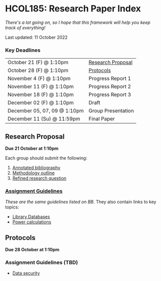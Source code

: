 # HCOL185: Research Paper Index 

*There's a lot going on, so I hope that this framework will help you keep track of everything!*

Last updated: 11 October 2022



### Key Deadlines

|                              |                                         |
| ---------------------------- | --------------------------------------- |
| October 21 (F) @ 1:10pm      | [Research Proposal](#research-proposal) |
| October 28 (F) @ 1:10pm      | [Protocols](#protocols)                 |
| November 4 (F) @ 1:10pm      | Progress Report 1                       |
| November 11 (F) @ 1:10pm     | Progress Report 2                       |
| November 18 (F) @ 1:10pm     | Progress Report 3                       |
| December 02 (F) @ 1:10pm     | Draft                                   |
| December 05, 07, 09 @ 1:10pm | Group Presentation                      |
| December 11 (Su) @ 11:59pm   | Final Paper                             |



## Research Proposal 

**Due 21 October at 1:10pm**

Each group should submit the following: 

1. [Annotated bibliography](rproposal.html/#annotated-bibliography)
2. [Methodology outline](rproposal.html/#detailed-methodology-outline)
3. [Refined research question](#refined-research-question)

### [Assignment Guidelines](rproposal)

*These are the same guidelines listed on BB*. They also contain links to key topics: 

- [Library Databases](library_database)
- [Power calculations](powercalc.html)



## Protocols 

**Due 28 October at 1:10pm**



### Assignment Guidelines (TBD)

- [Data security](data-security)